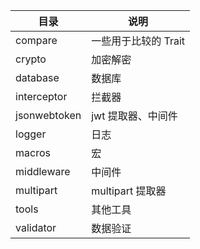 | 目录           | 说明            |
|--------------|---------------|
| compare      | 一些用于比较的 Trait |
| crypto       | 加密解密          |
| database     | 数据库           |
| interceptor  | 拦截器           |
| jsonwebtoken | jwt 提取器、中间件   |
| logger       | 日志            |
| macros       | 宏             |
| middleware   | 中间件           |
| multipart    | multipart 提取器 |
| tools        | 其他工具          |
| validator    | 数据验证          |